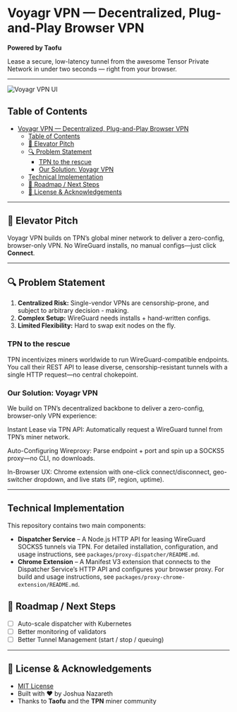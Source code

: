 # Voyagr VPN — Decentralized, Plug-and-Play Browser VPN  
**Powered by Taofu**

Lease a secure, low-latency tunnel from the awesome Tensor Private Network in under two seconds — right from your browser.

---

<!-- 📸 Extension UI screenshot -->
![Voyagr VPN UI](./screenshots/extension-ui.png)

## Table of Contents
- [Voyagr VPN — Decentralized, Plug-and-Play Browser VPN](#voyagr-vpn--decentralized-plug-and-play-browser-vpn)
  - [Table of Contents](#table-of-contents)
  - [🎯 Elevator Pitch](#-elevator-pitch)
  - [🔍 Problem Statement](#-problem-statement)
    - [TPN to the rescue](#tpn-to-the-rescue)
    - [Our Solution: Voyagr VPN](#our-solution-voyagr-vpn)
  - [Technical Implementation](#technical-implementation)
  - [🚧 Roadmap / Next Steps](#-roadmap--next-steps)
  - [📄 License \& Acknowledgements](#-license--acknowledgements)

---

## 🎯 Elevator Pitch
Voyagr VPN builds on TPN’s global miner network to deliver a zero-config, browser-only VPN. No WireGuard installs, no manual configs—just click **Connect**.

---

## 🔍 Problem Statement
1. **Centralized Risk:** Single-vendor VPNs are censorship-prone, and subject to arbitrary decision - making.  
2. **Complex Setup:** WireGuard needs installs + hand-written configs.  
3. **Limited Flexibility:** Hard to swap exit nodes on the fly.

### TPN to the rescue  
TPN incentivizes miners worldwide to run WireGuard-compatible endpoints. You call their REST API to lease diverse, censorship-resistant tunnels with a single HTTP request—no central chokepoint.

### Our Solution: Voyagr VPN
We build on TPN’s decentralized backbone to deliver a zero-config, browser-only VPN experience:

Instant Lease via TPN API: Automatically request a WireGuard tunnel from TPN’s miner network.

Auto-Configuring Wireproxy: Parse endpoint + port and spin up a SOCKS5 proxy—no CLI, no downloads.

In-Browser UX: Chrome extension with one-click connect/disconnect, geo-switcher dropdown, and live stats (IP, region, uptime).

---

## Technical Implementation

This repository contains two main components:

- **Dispatcher Service** – A Node.js HTTP API for leasing WireGuard SOCKS5 tunnels via TPN. For detailed installation, configuration, and usage instructions, see `packages/proxy-dispatcher/README.md`.
- **Chrome Extension** – A Manifest V3 extension that connects to the Dispatcher Service’s HTTP API and configures your browser proxy. For build and usage instructions, see `packages/proxy-chrome-extension/README.md`.

## 🚧 Roadmap / Next Steps
- [ ] Auto-scale dispatcher with Kubernetes  
- [ ] Better monitoring of validators
- [ ] Better Tunnel Management (start  / stop / queuing)

---

## 📄 License & Acknowledgements
- [MIT License](./LICENSE)  
- Built with ❤️ by Joshua Nazareth
- Thanks to **Taofu** and the **TPN** miner community
